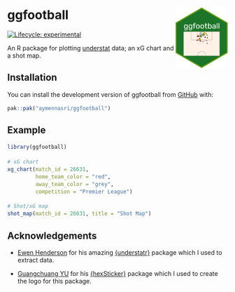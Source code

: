 
<!-- README.md is generated from README.Rmd. Please edit that file -->

# ggfootball <img src="inst/figures/logo.png" align="right" height="138"/>

<!-- badges: start -->

[![Lifecycle:
experimental](https://img.shields.io/badge/lifecycle-experimental-orange.svg)](https://lifecycle.r-lib.org/articles/stages.html#experimental)
<!-- badges: end -->

An R package for plotting [understat](understat.com) data; an xG chart
and a shot map.

## Installation

You can install the development version of ggfootball from
[GitHub](https://github.com/) with:

``` r
pak::pak("aymennasri/ggfootball")
```

## Example

``` r
library(ggfootball)

# xG chart
xg_chart(match_id = 26631, 
         home_team_color = "red", 
         away_team_color = "grey", 
         competition = "Premier League")

# Shot/xG map
shot_map(match_id = 26631, title = "Shot Map")
```

## Acknowledgements

- [Ewen Henderson](https://ewen.io/) for his amazing
  [{understatr}](https://ewenme.github.io/understatr/) package which I
  used to extract data.

- [Guangchuang YU](https://yulab-smu.top/) for his
  [{hexSticker}](https://github.com/GuangchuangYu/hexSticker) package
  which I used to create the logo for this package.

